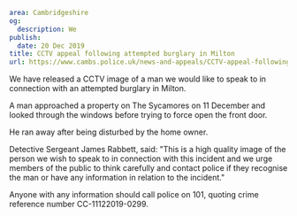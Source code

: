 ```yaml
area: Cambridgeshire
og:
  description: We
publish:
  date: 20 Dec 2019
title: CCTV appeal following attempted burglary in Milton
url: https://www.cambs.police.uk/news-and-appeals/CCTV-appeal-following-attempt-burglary-in-Milton
```

We have released a CCTV image of a man we would like to speak to in connection with an attempted burglary in Milton.

A man approached a property on The Sycamores on 11 December and looked through the windows before trying to force open the front door.

He ran away after being disturbed by the home owner.

Detective Sergeant James Rabbett, said: "This is a high quality image of the person we wish to speak to in connection with this incident and we urge members of the public to think carefully and contact police if they recognise the man or have any information in relation to the incident."

Anyone with any information should call police on 101, quoting crime reference number CC-11122019-0299.
